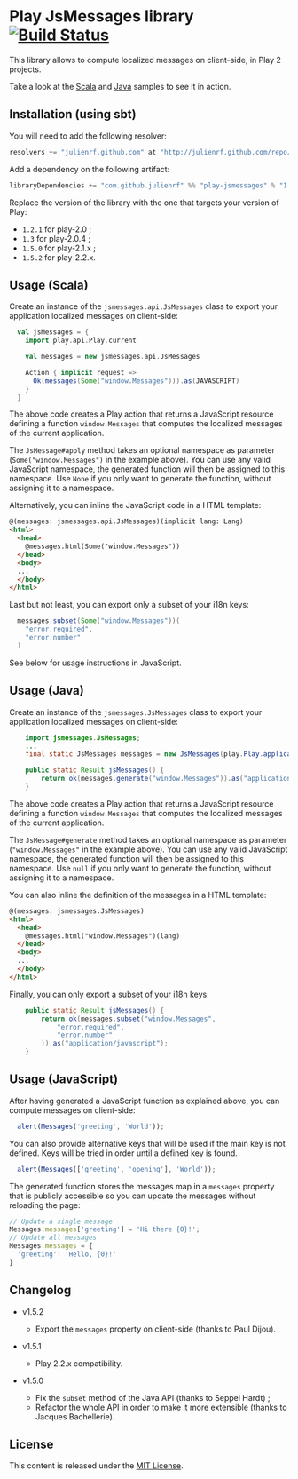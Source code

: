 # Play JsMessages library [![Build Status](https://travis-ci.org/julienrf/play-jsmessages.png?branch=master)](https://travis-ci.org/julienrf/play-jsmessages)

This library allows to compute localized messages on client-side, in Play 2 projects.

Take a look at the [Scala](/sample-scala) and [Java](/sample-java) samples to see it in action.

## Installation (using sbt)

You will need to add the following resolver:

```scala
resolvers += "julienrf.github.com" at "http://julienrf.github.com/repo/"
```

Add a dependency on the following artifact:

```scala
libraryDependencies += "com.github.julienrf" %% "play-jsmessages" % "1.5.2"
```

Replace the version of the library with the one that targets your version of Play:

* `1.2.1` for play-2.0 ;
* `1.3` for play-2.0.4 ;
* `1.5.0` for play-2.1.x ;
* `1.5.2` for play-2.2.x.

## Usage (Scala)

Create an instance of the `jsmessages.api.JsMessages` class to export your application localized messages on client-side:

```scala
  val jsMessages = {
    import play.api.Play.current

    val messages = new jsmessages.api.JsMessages

    Action { implicit request =>
      Ok(messages(Some("window.Messages"))).as(JAVASCRIPT)
    }
  }
```

The above code creates a Play action that returns a JavaScript resource defining a function `window.Messages` that computes
the localized messages of the current application.

The `JsMessage#apply` method takes an optional namespace as parameter (`Some("window.Messages")` in the example above).
You can use any valid JavaScript namespace, the generated function will then be assigned to this namespace. Use `None`
if you only want to generate the function, without assigning it to a namespace.

Alternatively, you can inline the JavaScript code in a HTML template:

```html
@(messages: jsmessages.api.JsMessages)(implicit lang: Lang)
<html>
  <head>
    @messages.html(Some("window.Messages"))
  </head>
  <body>
  ...
  </body>
</html>
```

Last but not least, you can export only a subset of your i18n keys:

```scala
  messages.subset(Some("window.Messages"))(
    "error.required",
    "error.number"
  )
```

See below for usage instructions in JavaScript.

## Usage (Java)

Create an instance of the `jsmessages.JsMessages` class to export your application localized messages on client-side:

```java
    import jsmessages.JsMessages;
    ...
    final static JsMessages messages = new JsMessages(play.Play.application());

    public static Result jsMessages() {
        return ok(messages.generate("window.Messages")).as("application/javascript");
    }
```

The above code creates a Play action that returns a JavaScript resource defining a function `window.Messages` that computes
the localized messages of the current application.

The `JsMessage#generate` method takes an optional namespace as parameter (`"window.Messages"` in the example above).
You can use any valid JavaScript namespace, the generated function will then be assigned to this namespace. Use `null`
if you only want to generate the function, without assigning it to a namespace.

You can also inline the definition of the messages in a HTML template:

```html
@(messages: jsmessages.JsMessages)
<html>
  <head>
    @messages.html("window.Messages")(lang)
  </head>
  <body>
  ...
  </body>
</html>
```

Finally, you can only export a subset of your i18n keys:

```java
    public static Result jsMessages() {
        return ok(messages.subset("window.Messages",
            "error.required",
            "error.number"
        )).as("application/javascript");
    }
```

## Usage (JavaScript)

After having generated a JavaScript function as explained above, you can compute messages on client-side:

```javascript
  alert(Messages('greeting', 'World'));
```

You can also provide alternative keys that will be used if the main key is not defined. Keys will be tried in order until
a defined key is found.

```javascript
  alert(Messages(['greeting', 'opening'], 'World'));
```

The generated function stores the messages map in a `messages` property that is publicly accessible so you can update the messages without reloading the page:

```javascript
// Update a single message
Messages.messages['greeting'] = 'Hi there {0}!';
// Update all messages
Messages.messages = {
  'greeting': 'Hello, {0}!'
}
```

## Changelog

* v1.5.2
  - Export the `messages` property on client-side (thanks to Paul Dijou).

* v1.5.1
  - Play 2.2.x compatibility.

* v1.5.0
  - Fix the `subset` method of the Java API (thanks to Seppel Hardt) ;
  - Refactor the whole API in order to make it more extensible (thanks to Jacques Bachellerie).

## License

This content is released under the [MIT License](http://opensource.org/licenses/mit-license.php).
